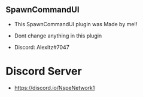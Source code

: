 ## SpawnCommandUI

- This SpawnCommandUI plugin was Made by me!!

- Dont change anything in this plugin


- Discord: AlexItz#7047

# Discord Server
- https://discord.io/NspeNetwork1



